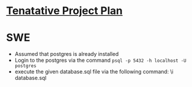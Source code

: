 # [Tenatative Project Plan](https://docs.google.com/presentation/d/1-5b3j4Ei1E36pliQ1RZqV7BBcxAteCgLUtFabW1vUwo/edit?usp=sharing)

# SWE
- Assumed that postgres is already installed
- Login to the postgres via the command
	`psql -p 5432 -h localhost -U postgres`
- execute the given database.sql file via the following command:
	\i database.sql
